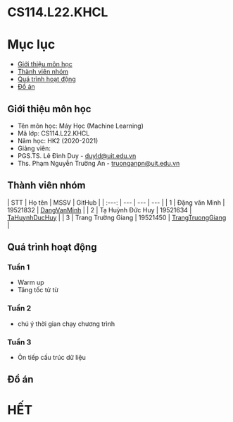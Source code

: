 # CS114.L22.KHCL

# Mục lục
* [Giới thiệu môn học](#gioithieu)
* [Thành viên nhóm](#thanhvien)
* [Quá trình hoạt động](#hoatdong)
* [Đồ án](#doan)

## Giới thiệu môn học
<a name="gioithieu"></a>
* Tên môn học: Máy Học (Machine Learning)
* Mã lớp: CS114.L22.KHCL
* Năm học: HK2 (2020-2021)
* Giảng viên:
*   PGS.TS. Lê Đình Duy - duyld@uit.edu.vn
*   Ths. Phạm Nguyễn Trường An - truonganpn@uit.edu.vn

## Thành viên nhóm
<a name="thanhvien"></a>
| STT | Họ tên | MSSV | GitHub |
| :---: | --- | --- | --- |
| 1 | Đặng văn Minh | 19521832 | [DangVanMinh](https://github.com/DangMinh21/CS114.L22.KHCL) |
| 2 | Tạ Huỳnh Đức Huy | 19521634 | [TaHuynhDucHuy](https://github.com/duchuy3007) |
| 3 | Trang Trường Giang | 19521450 | [TrangTruongGiang](https://github.com/19521450) |

## Quá trình hoạt động
<a name="hoatdong"></a>
### Tuần 1
* Warm up
* Tăng tốc từ từ
### Tuần 2
* chú ý thời gian chạy chương trình
### Tuần 3
* Ôn tiếp cấu trúc dữ liệu

## Đồ án
<a name="doan"></a>

# HẾT
